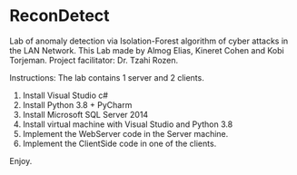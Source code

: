 # ReconDetect
Lab of anomaly detection via Isolation-Forest algorithm of cyber attacks in the LAN Network.
This Lab made by Almog Elias, Kineret Cohen and Kobi Torjeman.
Project facilitator: Dr. Tzahi Rozen.

Instructions:
The lab contains 1 server and 2 clients.

1. Install Visual Studio c#
2. Install Python 3.8 + PyCharm
3. Install Microsoft SQL Server 2014
4. Install virtual machine with Visual Studio and Python 3.8
5. Implement the WebServer code in the Server machine.
6. Implement the ClientSide code in one of the clients.

Enjoy.
